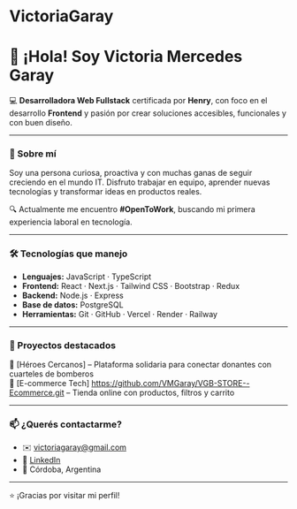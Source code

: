 # VictoriaGaray
# 👋 ¡Hola! Soy Victoria Mercedes Garay

💻 **Desarrolladora Web Fullstack** certificada por **Henry**, con foco en el desarrollo **Frontend** y pasión por crear soluciones accesibles, funcionales y con buen diseño.

---

### 🧠 Sobre mí

Soy una persona curiosa, proactiva y con muchas ganas de seguir creciendo en el mundo IT. Disfruto trabajar en equipo, aprender nuevas tecnologías y transformar ideas en productos reales.

🔍 Actualmente me encuentro **#OpenToWork**, buscando mi primera experiencia laboral en tecnología.

---

### 🛠 Tecnologías que manejo

- **Lenguajes:** JavaScript · TypeScript
- **Frontend:** React · Next.js · Tailwind CSS · Bootstrap · Redux
- **Backend:** Node.js · Express
- **Base de datos:** PostgreSQL
- **Herramientas:** Git · GitHub · Vercel · Render · Railway

---

### 📁 Proyectos destacados

🔗 [Héroes Cercanos] – Plataforma solidaria para conectar donantes con cuarteles de bomberos  
🔗 [E-commerce Tech] https://github.com/VMGaray/VGB-STORE--Ecommerce.git – Tienda online con productos, filtros y carrito  


---

### 📫 ¿Querés contactarme?

- ✉️ victoriagaray@gmail.com  
- 💼 [LinkedIn](https://www.linkedin.com/in/victoria-mercedes-garay/)  
- 📍 Córdoba, Argentina

---

⭐ ¡Gracias por visitar mi perfil!
